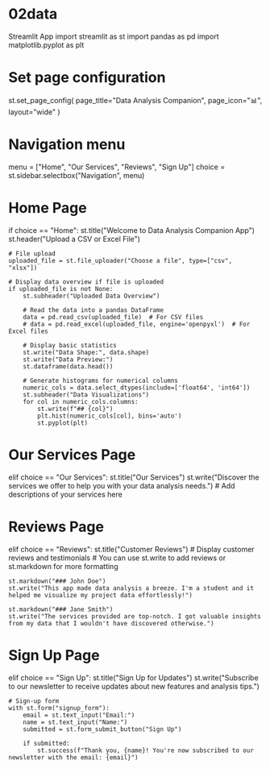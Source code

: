 # 02data
Streamlit App
import streamlit as st
import pandas as pd
import matplotlib.pyplot as plt

# Set page configuration
st.set_page_config(
    page_title="Data Analysis Companion",
    page_icon=":bar_chart:",
    layout="wide"
)

# Navigation menu
menu = ["Home", "Our Services", "Reviews", "Sign Up"]
choice = st.sidebar.selectbox("Navigation", menu)

# Home Page
if choice == "Home":
    st.title("Welcome to Data Analysis Companion App")
    st.header("Upload a CSV or Excel File")
    
    # File upload
    uploaded_file = st.file_uploader("Choose a file", type=["csv", "xlsx"])
    
    # Display data overview if file is uploaded
    if uploaded_file is not None:
        st.subheader("Uploaded Data Overview")
        
        # Read the data into a pandas DataFrame
        data = pd.read_csv(uploaded_file)  # For CSV files
        # data = pd.read_excel(uploaded_file, engine='openpyxl')  # For Excel files
        
        # Display basic statistics
        st.write("Data Shape:", data.shape)
        st.write("Data Preview:")
        st.dataframe(data.head())
        
        # Generate histograms for numerical columns
        numeric_cols = data.select_dtypes(include=['float64', 'int64'])
        st.subheader("Data Visualizations")
        for col in numeric_cols.columns:
            st.write(f"## {col}")
            plt.hist(numeric_cols[col], bins='auto')
            st.pyplot(plt)

# Our Services Page
elif choice == "Our Services":
    st.title("Our Services")
    st.write("Discover the services we offer to help you with your data analysis needs.")
    # Add descriptions of your services here

# Reviews Page
elif choice == "Reviews":
    st.title("Customer Reviews")
    # Display customer reviews and testimonials
    # You can use st.write to add reviews or st.markdown for more formatting
    
    st.markdown("### John Doe")
    st.write("This app made data analysis a breeze. I'm a student and it helped me visualize my project data effortlessly!")
    
    st.markdown("### Jane Smith")
    st.write("The services provided are top-notch. I got valuable insights from my data that I wouldn't have discovered otherwise.")

# Sign Up Page
elif choice == "Sign Up":
    st.title("Sign Up for Updates")
    st.write("Subscribe to our newsletter to receive updates about new features and analysis tips.")
    
    # Sign-up form
    with st.form("signup_form"):
        email = st.text_input("Email:")
        name = st.text_input("Name:")
        submitted = st.form_submit_button("Sign Up")
        
        if submitted:
            st.success(f"Thank you, {name}! You're now subscribed to our newsletter with the email: {email}")
